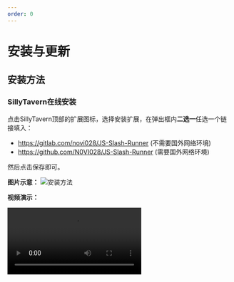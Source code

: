 ```yaml
---
order: 0
---
```


# 安装与更新

## 安装方法

### SillyTavern在线安装

点击SillyTavern顶部的扩展图标，选择安装扩展，在弹出框内**二选一**任选一个链接填入：

- <https://gitlab.com/novi028/JS-Slash-Runner> (不需要国外网络环境)
- <https://github.com/N0VI028/JS-Slash-Runner> (需要国外网络环境)

然后点击保存即可。

**图片示意：**
![安装方法](/安装方法.jpg)

**视频演示：**

<video src="https://gitgud.io/StageDog/tavern_resource/-/raw/main/src/酒馆助手/安装方法.mp4" type="video/mp4" controls />

### 手动安装

1. 确保为国外网络环境
2. 访问 [N0VI028/JS-Slash-Runner](https://github.com/N0VI028/JS-Slash-Runner)
3. 点击页面右上角绿色按钮 `Code` ，选择 `Download ZIP` 下载压缩包
4. 解压并重命名为 `JS-Slash-Runner`
5. 移动到相应的扩展目录。

- 如果想要为酒馆所有用户安装， 移动到`SillyTavern/public/scripts/extensions/third-party` 目录
- 如果想为指定用户安装， 移动到`SillyTavern/data/default-user/extensions` 目录 (酒馆多用户使用者请将 default-user 替换为实际用户名)

:::warning

- 酒馆助手要求 SillyTavern 版本在 1.12.8 及其以上才能使用。
- 手动安装的扩展无法自动检查更新

:::

## 更新方法

### SillyTavern扩展管理器更新

点击SillyTavern顶部的扩展图标，选择管理扩展，在弹出框的最下方，若有新版本更新，名称会显示绿色，并显示更新按钮。

<img src="/更新方法1.jpg" width="50%" alt="更新方法1">
<img src="/更新方法2.jpg" width="50%" alt="更新方法2">

### 扩展内更新

点击“扩展界面-主设置”中的“更新”按钮更新。

<img src="/扩展内更新.jpg" width="50%" alt="扩展内更新">

:::tip
前端渲染功能具有快捷切换开关，位于输入框旁的按钮内：
<img src="/快捷开关.jpg" width="50%" alt="快捷开关">
:::
